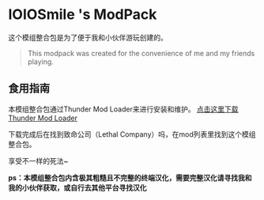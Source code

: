 # IOIOSmile 's ModPack
这个模组整合包是为了便于我和小伙伴游玩创建的。  
>This modpack was created for the convenience of me and my friends playing. 

## 食用指南
本模组整合包通过Thunder Mod Loader来进行安装和维护。
[点击这里下载Thunder Mod Loader][1]

下载完成后在找到致命公司（Lethal Company）吗，在mod列表里找到这个模组整合包。

享受不一样的死法~

**ps：本模组整合包内含极其粗糙且不完整的终端汉化，需要完整汉化请寻找我和我的小伙伴获取，或自行去其他平台寻找汉化**


[1]:https://download.overwolf.com/install/Download?Name=Thunderstore+Mod+Manager&ExtensionId=ahpflogoookodlegojjphcjpjaejgghjnfcdjdmi&Channel=web_dl_btn